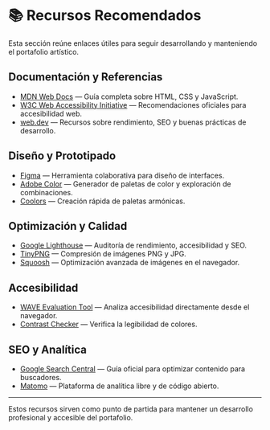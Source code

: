 # 📚 Recursos Recomendados

Esta sección reúne enlaces útiles para seguir desarrollando y manteniendo el portafolio artístico.

## Documentación y Referencias
- [MDN Web Docs](https://developer.mozilla.org/es/) — Guía completa sobre HTML, CSS y JavaScript.
- [W3C Web Accessibility Initiative](https://www.w3.org/WAI/) — Recomendaciones oficiales para accesibilidad web.
- [web.dev](https://web.dev/learn/) — Recursos sobre rendimiento, SEO y buenas prácticas de desarrollo.

## Diseño y Prototipado
- [Figma](https://www.figma.com/) — Herramienta colaborativa para diseño de interfaces.
- [Adobe Color](https://color.adobe.com/es) — Generador de paletas de color y exploración de combinaciones.
- [Coolors](https://coolors.co/) — Creación rápida de paletas armónicas.

## Optimización y Calidad
- [Google Lighthouse](https://developers.google.com/web/tools/lighthouse) — Auditoría de rendimiento, accesibilidad y SEO.
- [TinyPNG](https://tinypng.com/) — Compresión de imágenes PNG y JPG.
- [Squoosh](https://squoosh.app/) — Optimización avanzada de imágenes en el navegador.

## Accesibilidad
- [WAVE Evaluation Tool](https://wave.webaim.org/) — Analiza accesibilidad directamente desde el navegador.
- [Contrast Checker](https://webaim.org/resources/contrastchecker/) — Verifica la legibilidad de colores.

## SEO y Analítica
- [Google Search Central](https://developers.google.com/search) — Guía oficial para optimizar contenido para buscadores.
- [Matomo](https://matomo.org/) — Plataforma de analítica libre y de código abierto.

---
Estos recursos sirven como punto de partida para mantener un desarrollo profesional y accesible del portafolio.
